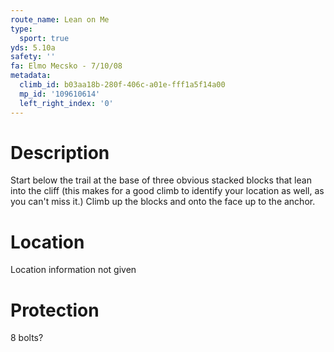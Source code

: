 ```yaml
---
route_name: Lean on Me
type:
  sport: true
yds: 5.10a
safety: ''
fa: Elmo Mecsko - 7/10/08
metadata:
  climb_id: b03aa18b-280f-406c-a01e-fff1a5f14a00
  mp_id: '109610614'
  left_right_index: '0'
---
```

# Description
Start below the trail at the base of three obvious stacked blocks that lean into the cliff (this makes for a good climb to identify your location as well, as you can't miss it.) Climb up the blocks and onto the face up to the anchor.

# Location
Location information not given

# Protection
8 bolts?
